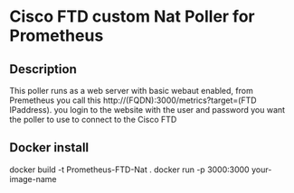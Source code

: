 # Cisco FTD custom Nat Poller for Prometheus

## Description
This poller runs as a web server with basic webaut enabled, from Premetheus you call this http://(FQDN):3000/metrics?target=(FTD IPaddress). 
you login to the website with the user and password you want the poller to use to connect to the Cisco FTD


## Docker install
docker build -t Prometheus-FTD-Nat .
docker run -p 3000:3000 your-image-name
